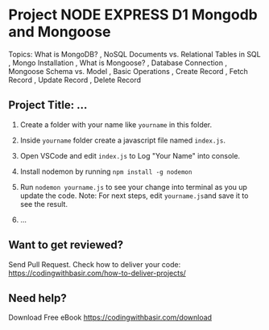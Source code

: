 # Project NODE EXPRESS D1 Mongodb and Mongoose

Topics: What is MongoDB?
, NoSQL Documents vs. Relational Tables in SQL
, Mongo Installation
, What is Mongoose?
, Database Connection
, Mongoose Schema vs. Model
, Basic Operations
, Create Record
, Fetch Record
, Update Record
, Delete Record

## Project Title: ...

1. Create a folder with your name like `yourname` in this folder.

2. Inside `yourname` folder create a javascript file named `index.js`.

3. Open VSCode and edit `index.js` to Log "Your Name" into console.

4. Install nodemon by running `npm install -g nodemon`

5. Run `nodemon yourname.js` to see your change into terminal as you up update the code.
   Note: For next steps, edit `yourname.js`and save it to see the result.

6. ...

## Want to get reviewed?

Send Pull Request. Check how to deliver your code: https://codingwithbasir.com/how-to-deliver-projects/

## Need help?

Download Free eBook https://codingwithbasir.com/download
